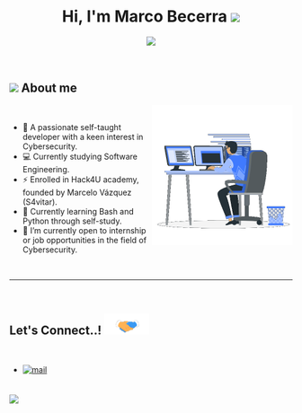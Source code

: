 <!-- -->

<h1 align="center">Hi, I'm Marco Becerra <img src="https://media.giphy.com/media/hvRJCLFzcasrR4ia7z/giphy.gif" width="35"></h1>

<p align="center">
  <a href="https://github.com/DenverCoder1/readme-typing-svg">
    <img src="https://readme-typing-svg.herokuapp.com?font=Time+New+Roman&color=cyan&size=25&center=true&vCenter=true&width=600&height=100&lines=Marco+Becerra...&hearts;++;Self-taught+Developer,;Software+Engineer+Student;Active+Learner/Researcher,;Love+to+learn+new+stuffs...<3">
  </a>
</p>

<br>

## <img src="https://media2.giphy.com/media/QssGEmpkyEOhBCb7e1/giphy.gif?cid=ecf05e47a0n3gi1bfqntqmob8g9aid1oyj2wr3ds3mg700bl&rid=giphy.gif" width="25"> **About me**

<picture>
  <img align="right" src="https://github.com/0xAbdulKhalid/0xAbdulKhalid/raw/main/assets/mdImages/Right_Side.gif" width="250px">
</picture>

<br>

- 🌱 A passionate self-taught developer with a keen interest in Cybersecurity.
- 💻 Currently studying Software Engineering.
- ⚡ Enrolled in Hack4U academy, founded by Marcelo Vázquez (S4vitar).
- 🌱 Currently learning Bash and Python through self-study.
- 💼 I’m currently open to internship or job opportunities in the field of Cybersecurity.

<br>

-----

<br>

## **Let's Connect..!** <img src="https://github.com/0xAbdulKhalid/0xAbdulKhalid/raw/main/assets/mdImages/handshake.gif" width="80">
<br>

<div align='left'>
  <ul>
    <li>
      <a href="mailto:unfiwbdd@gmail.com" target="_blank">
        <img src="https://img.shields.io/badge/gmail: Marco-%23EA4335.svg?style=for-the-badge&logo=gmail&logoColor=white" alt="mail" style="margin-bottom: 5px;" />
      </a>
    </li>
  </ul>
</div>

<br>
<img src="https://user-images.githubusercontent.com/73097560/115834477-dbab4500-a447-11eb-908a-139a6edaec5c.gif">
